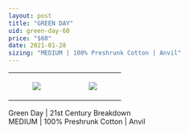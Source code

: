 ```yaml
---
layout: post
title: "GREEN DAY"
uid: green-day-60
price: "$60"
date: 2021-01-28
sizing: "MEDIUM | 100% Preshrunk Cotton | Anvil"
---
```




<table style="width:100%;"><tr><td style="vertical-align:top;">
      <figure class="tmblr-full" data-orig-height="2048" data-orig-width="1365" data-orig-src="https://concertshirts.netlify.app/shirts/0281/0281-01.jpg"><img src="https://64.media.tumblr.com/d2e4130f0f70d32f7180ec5f1bbf9717/87fae59a410c0f01-be/s540x810/3674cba7f910e2ca016b8fee33855acdb627f2fc.jpg" data-orig-height="2048" data-orig-width="1365" data-orig-src="https://concertshirts.netlify.app/shirts/0281/0281-01.jpg"/></figure></td>
    <td style="vertical-align:top;">
      <figure class="tmblr-full" data-orig-height="2048" data-orig-width="1365" data-orig-src="https://concertshirts.netlify.app/shirts/0281/0281-02.jpg"><img src="https://64.media.tumblr.com/105c75f141f60f41b4ace4752691e4da/87fae59a410c0f01-9b/s540x810/be7993d7c154d093ccd251ac4ba48c8e40242e68.jpg" data-orig-height="2048" data-orig-width="1365" data-orig-src="https://concertshirts.netlify.app/shirts/0281/0281-02.jpg"/></figure></td>
  </tr></table><p>
  Green Day | 21st Century Breakdown<br/>MEDIUM | 100% Preshrunk Cotton | Anvil
</p>
